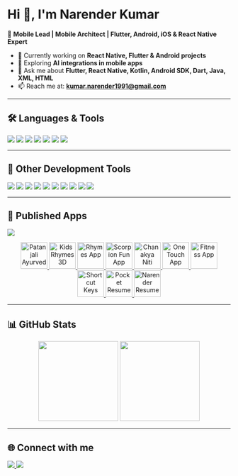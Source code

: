 # Hi 👋, I'm Narender Kumar  


🚀 **Mobile Lead | Mobile Architect | Flutter, Android, iOS & React Native Expert**  


- 🔭 Currently working on **React Native, Flutter & Android projects**  
- 🌱 Exploring **AI integrations in mobile apps**  
- 💬 Ask me about **Flutter, React Native, Kotlin, Android SDK, Dart, Java, XML, HTML**  
- 📫 Reach me at: **kumar.narender1991@gmail.com**  


---


## 🛠️ Languages & Tools  
<p align="left">
  <img src="https://img.shields.io/badge/-Flutter-02569B?logo=flutter&logoColor=white&style=for-the-badge" />
  <img src="https://img.shields.io/badge/-Android-3DDC84?logo=android&logoColor=white&style=for-the-badge" />
  <img src="https://img.shields.io/badge/-Kotlin-0095D5?logo=kotlin&logoColor=white&style=for-the-badge" />
  <img src="https://img.shields.io/badge/-React-61DAFB?logo=react&logoColor=black&style=for-the-badge" />
  <img src="https://img.shields.io/badge/-Java-007396?logo=java&logoColor=white&style=for-the-badge" />
  <img src="https://img.shields.io/badge/-Dart-0175C2?logo=dart&logoColor=white&style=for-the-badge" />
  <img src="https://img.shields.io/badge/-HTML5-E34F26?logo=html5&logoColor=white&style=for-the-badge" />
</p>


---


## 🧰 Other Development Tools  
<p align="left">
  <img src="https://img.shields.io/badge/-Git-F05032?logo=git&logoColor=white&style=for-the-badge" />
  <img src="https://img.shields.io/badge/-Firebase-FFCA28?logo=firebase&logoColor=black&style=for-the-badge" />
  <img src="https://img.shields.io/badge/-Postman-FF6C37?logo=postman&logoColor=white&style=for-the-badge" />
  <img src="https://img.shields.io/badge/-App%20Center-004880?logo=appcenter&logoColor=white&style=for-the-badge" />
  <img src="https://img.shields.io/badge/-Google%20Play-414141?logo=google-play&logoColor=white&style=for-the-badge" />
  <img src="https://img.shields.io/badge/-Next.js-000000?logo=next.js&logoColor=white&style=for-the-badge" />
  <img src="https://img.shields.io/badge/-Xcode-1575F9?logo=xcode&logoColor=white&style=for-the-badge" />
  <img src="https://img.shields.io/badge/-Android%20Studio-3DDC84?logo=android-studio&logoColor=white&style=for-the-badge" />
  <img src="https://img.shields.io/badge/-VS%20Code-007ACC?logo=visual-studio-code&logoColor=white&style=for-the-badge" />
  <img src="https://img.shields.io/badge/-App%20Store-0D96F6?logo=app-store&logoColor=white&style=for-the-badge" />
</p>



---


## 📱 Published Apps  
<p align="left">
  <a href="https://play.google.com/store/apps/dev?id=7175498397695458440" target="_blank">
    <img src="https://img.shields.io/badge/Google%20Play-Visit%20My%20Apps-3DDC84?logo=google-play&logoColor=white&style=for-the-badge" />
  </a>
</p>
 
<p align="center">
  <a href="https://play.google.com/store/apps/details?id=com.babaramdev.patanjaliayurved" target="_blank">
    <img src="https://play-lh.googleusercontent.com/0x7qfqbXxaUS4rDVQWC_8bwdifZ8gxbFYv_R1DBMyPMZscSapxJmIZlWIYnDfzf4WBQF=s512-rw" alt="Patanjali Ayurved" width="60" height="60"/>
  </a>
  <a href="https://play.google.com/store/apps/details?id=com.androidenthusiast.kidzrhymes3d" target="_blank">
    <img src="https://play-lh.googleusercontent.com/45weXkFoH1Gqc9xLhp8Clr8L8-LJY-1ZISxxv2qEQKQ9dxPsm7g2IhaOf4vVNGyWdQ=s512-rw" alt="Kids Rhymes 3D" width="60" height="60"/>
  </a>
  <a href="https://play.google.com/store/apps/details?id=com.scorpionfunapp.rhymes" target="_blank">
    <img src="https://play-lh.googleusercontent.com/gEsGX61mzvsOHJzJM9FcObgZ1AbODaQSBx2N2XSUFrgo1gVaGwTz0hsm9q389geMNmY=s512-rw" alt="Rhymes App" width="60" height="60"/>
  </a>
  <a href="https://play.google.com/store/apps/details?id=com.scorpionfun.main" target="_blank">
    <img src="https://play-lh.googleusercontent.com/7kv24eRUKN2n45zRjLnlyP4pfnkVjZ6ZoAKL4qItcS4H58LnXWOZr8n87vjPa6diCw=s512-rw" alt="Scorpion Fun App" width="60" height="60"/>
  </a>
  <a href="https://play.google.com/store/apps/details?id=com.scorpionfun.chankyaniti" target="_blank">
    <img src="https://play-lh.googleusercontent.com/USRQstG1woyG4oIAB8a1U-xobX_eDrf6Tgzlmo7pXAzy2byI7iBy3RUF-a7TD56xEkSL=s512-rw" alt="Chanakya Niti" width="60" height="60"/>
  </a>
  <a href="https://play.google.com/store/apps/details?id=com.scorpionfun.onetouch" target="_blank">
    <img src="https://play-lh.googleusercontent.com/biLMmEjC0Ro6ld53kUZC1217V1u5KLURmFa9D2wWcGG1gHr4SgA0Ini42jcaLIgs45Y=s512-rw" alt="One Touch App" width="60" height="60"/>
  </a>
  <a href="https://play.google.com/store/apps/details?id=com.scorpionfun.fitnessapp" target="_blank">
    <img src="https://play-lh.googleusercontent.com/kRS-wSEc1-zKFz_1k5VJuaTryKFaH4ByZZ4AYNEKPKN1Pcc9j1VwDvx1odoE1gfDVqM=s512-rw" alt="Fitness App" width="60" height="60"/>
  </a>
  <a href="https://play.google.com/store/apps/details?id=com.scorpion.shortcutkeys" target="_blank">
    <img src="https://play-lh.googleusercontent.com/T5pu_I9OpEYFkZnyoOSDsXWw7Wg5tstVavCt8S2dD0HEj4Po0JdXAamXpYibIu6W1kw=s512-rw" alt="Shortcut Keys" width="60" height="60"/>
  </a>
  <a href="https://play.google.com/store/apps/details?id=com.scorpionfun.pocket.resume" target="_blank">
    <img src="https://play-lh.googleusercontent.com/dVasF8FYNklhcD1uVhp40R2AR31Pq_97hjzt-G9RN7uFp8w-QQvxsoKwTU3kc8FKRA=s512-rw" alt="Pocket Resume" width="60" height="60"/>
  </a>
  <a href="https://play.google.com/store/apps/details?id=com.narenderResume.androiddeveloper" target="_blank">
    <img src="https://play-lh.googleusercontent.com/rhqGtCzjvGP-5KDJQhvCIMUfl-u8fj90p7pn3TOKaI_LrWWxoemIqExPms9eYH81_4U=s512-rw" alt="Narender Resume" width="60" height="60"/>
  </a>
</p>


---


## 📊 GitHub Stats  
<p align="center">
  <img src="https://github-readme-stats.vercel.app/api?username=mady1991&show_icons=true&theme=tokyonight&hide_border=true" height="180" />
  <img src="https://github-readme-stats.vercel.app/api/top-langs/?username=mady1991&layout=compact&theme=tokyonight&hide_border=true" height="180" />
</p>


---


## 🌐 Connect with me  
<p align="left">
  <a href="https://www.linkedin.com/in/narender-kumar-6727aa48/" target="_blank">
    <img src="https://img.shields.io/badge/LinkedIn-blue?logo=linkedin&logoColor=white&style=for-the-badge" />
  </a>
  <a href="mailto:kumar.narender1991@gmail.com">
    <img src="https://img.shields.io/badge/Email-D14836?logo=gmail&logoColor=white&style=for-the-badge" />
  </a>
</p>
